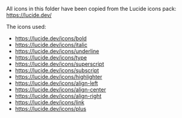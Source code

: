 
All icons in this folder have been copied from the Lucide icons pack: 
https://lucide.dev/

The icons used:

- https://lucide.dev/icons/bold
- https://lucide.dev/icons/italic
- https://lucide.dev/icons/underline
- https://lucide.dev/icons/type
- https://lucide.dev/icons/superscript
- https://lucide.dev/icons/subscript
- https://lucide.dev/icons/highlighter
- https://lucide.dev/icons/align-left 
- https://lucide.dev/icons/align-center
- https://lucide.dev/icons/align-right
- https://lucide.dev/icons/link
- https://lucide.dev/icons/plus
